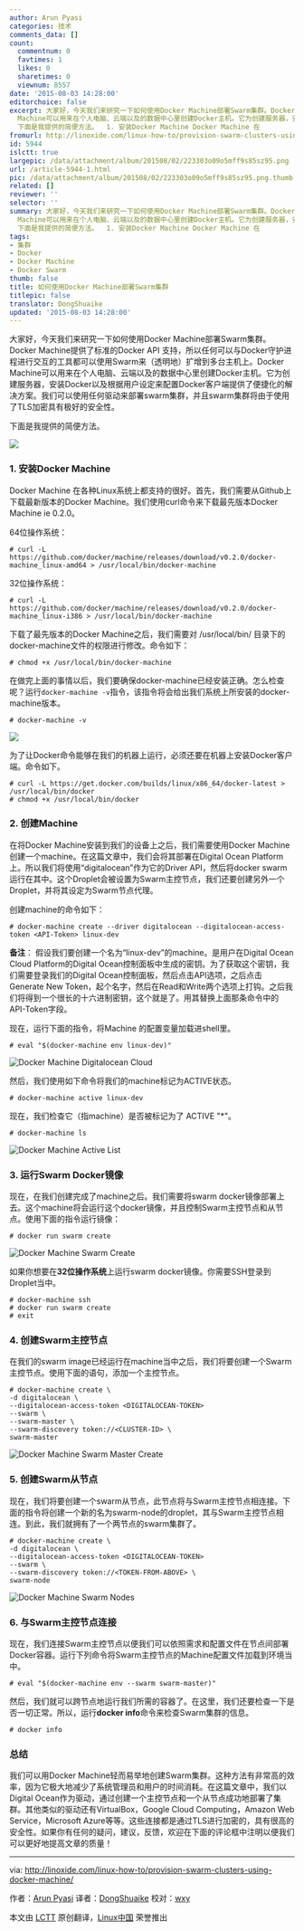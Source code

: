 ```yaml
---
author: Arun Pyasi
categories: 技术
comments_data: []
count:
  commentnum: 0
  favtimes: 1
  likes: 0
  sharetimes: 0
  viewnum: 8557
date: '2015-08-03 14:28:00'
editorchoice: false
excerpt: 大家好，今天我们来研究一下如何使用Docker Machine部署Swarm集群。Docker Machine提供了标准的Docker API 支持，所以任何可以与Docker守护进程进行交互的工具都可以使用Swarm来（透明地）扩增到多台主机上。Docker
  Machine可以用来在个人电脑、云端以及的数据中心里创建Docker主机。它为创建服务器，安装Docker以及根据用户设定来配置Docker客户端提供了便捷化的解决方案。我们可以使用任何驱动来部署swarm集群，并且swarm集群将由于使用了TLS加密具有极好的安全性。
  下面是我提供的简便方法。  1. 安装Docker Machine Docker Machine 在
fromurl: http://linoxide.com/linux-how-to/provision-swarm-clusters-using-docker-machine/
id: 5944
islctt: true
largepic: /data/attachment/album/201508/02/223303o09o5mff9s85sz95.png
url: /article-5944-1.html
pic: /data/attachment/album/201508/02/223303o09o5mff9s85sz95.png.thumb.jpg
related: []
reviewer: ''
selector: ''
summary: 大家好，今天我们来研究一下如何使用Docker Machine部署Swarm集群。Docker Machine提供了标准的Docker API 支持，所以任何可以与Docker守护进程进行交互的工具都可以使用Swarm来（透明地）扩增到多台主机上。Docker
  Machine可以用来在个人电脑、云端以及的数据中心里创建Docker主机。它为创建服务器，安装Docker以及根据用户设定来配置Docker客户端提供了便捷化的解决方案。我们可以使用任何驱动来部署swarm集群，并且swarm集群将由于使用了TLS加密具有极好的安全性。
  下面是我提供的简便方法。  1. 安装Docker Machine Docker Machine 在
tags:
- 集群
- Docker
- Docker Machine
- Docker Swarm
thumb: false
title: 如何使用Docker Machine部署Swarm集群
titlepic: false
translator: DongShuaike
updated: '2015-08-03 14:28:00'
---
```


大家好，今天我们来研究一下如何使用Docker Machine部署Swarm集群。Docker Machine提供了标准的Docker API 支持，所以任何可以与Docker守护进程进行交互的工具都可以使用Swarm来（透明地）扩增到多台主机上。Docker Machine可以用来在个人电脑、云端以及的数据中心里创建Docker主机。它为创建服务器，安装Docker以及根据用户设定来配置Docker客户端提供了便捷化的解决方案。我们可以使用任何驱动来部署swarm集群，并且swarm集群将由于使用了TLS加密具有极好的安全性。


下面是我提供的简便方法。


![](/data/attachment/album/201508/02/223303o09o5mff9s85sz95.png)


### 1. 安装Docker Machine


Docker Machine 在各种Linux系统上都支持的很好。首先，我们需要从Github上下载最新版本的Docker Machine。我们使用curl命令来下载最先版本Docker Machine ie 0.2.0。


64位操作系统：



```
# curl -L https://github.com/docker/machine/releases/download/v0.2.0/docker-machine_linux-amd64 > /usr/local/bin/docker-machine

```

32位操作系统：



```
# curl -L https://github.com/docker/machine/releases/download/v0.2.0/docker-machine_linux-i386 > /usr/local/bin/docker-machine

```

下载了最先版本的Docker Machine之后，我们需要对 /usr/local/bin/ 目录下的docker-machine文件的权限进行修改。命令如下：



```
# chmod +x /usr/local/bin/docker-machine

```

在做完上面的事情以后，我们要确保docker-machine已经安装正确。怎么检查呢？运行`docker-machine -v`指令，该指令将会给出我们系统上所安装的docker-machine版本。



```
# docker-machine -v

```

![](/data/attachment/album/201508/03/155423c1zspfh145xp1skx.png)


为了让Docker命令能够在我们的机器上运行，必须还要在机器上安装Docker客户端。命令如下。



```
# curl -L https://get.docker.com/builds/linux/x86_64/docker-latest > /usr/local/bin/docker
# chmod +x /usr/local/bin/docker

```

### 2. 创建Machine


在将Docker Machine安装到我们的设备上之后，我们需要使用Docker Machine创建一个machine。在这篇文章中，我们会将其部署在Digital Ocean Platform上。所以我们将使用“digitalocean”作为它的Driver API，然后将docker swarm运行在其中。这个Droplet会被设置为Swarm主控节点，我们还要创建另外一个Droplet，并将其设定为Swarm节点代理。


创建machine的命令如下：



```
# docker-machine create --driver digitalocean --digitalocean-access-token <API-Token> linux-dev

```

**备注**： 假设我们要创建一个名为“linux-dev”的machine。是用户在Digital Ocean Cloud Platform的Digital Ocean控制面板中生成的密钥。为了获取这个密钥，我们需要登录我们的Digital Ocean控制面板，然后点击API选项，之后点击Generate New Token，起个名字，然后在Read和Write两个选项上打钩。之后我们将得到一个很长的十六进制密钥，这个就是了。用其替换上面那条命令中的API-Token字段。


现在，运行下面的指令，将Machine 的配置变量加载进shell里。



```
# eval "$(docker-machine env linux-dev)"

```

![Docker Machine Digitalocean Cloud](/data/attachment/album/201508/02/223310kbhwvmvhop3rsuww.png)


然后，我们使用如下命令将我们的machine标记为ACTIVE状态。



```
# docker-machine active linux-dev

```

现在，我们检查它（指machine）是否被标记为了 ACTIVE "\*"。



```
# docker-machine ls

```

![Docker Machine Active List](/data/attachment/album/201508/02/223311uqlsollgollbqoz3.png)


### 3. 运行Swarm Docker镜像


现在，在我们创建完成了machine之后。我们需要将swarm docker镜像部署上去。这个machine将会运行这个docker镜像，并且控制Swarm主控节点和从节点。使用下面的指令运行镜像：



```
# docker run swarm create

```

![Docker Machine Swarm Create](/data/attachment/album/201508/02/223312ke85u6d7eg2q5s6x.png)


如果你想要在**32位操作系统**上运行swarm docker镜像。你需要SSH登录到Droplet当中。



```
# docker-machine ssh
# docker run swarm create
# exit

```

### 4. 创建Swarm主控节点


在我们的swarm image已经运行在machine当中之后，我们将要创建一个Swarm主控节点。使用下面的语句，添加一个主控节点。



```
# docker-machine create \
-d digitalocean \
--digitalocean-access-token <DIGITALOCEAN-TOKEN>
--swarm \
--swarm-master \
--swarm-discovery token://<CLUSTER-ID> \
swarm-master

```

![Docker Machine Swarm Master Create](/data/attachment/album/201508/02/223313cqppapwipkq1wtyb.png)


### 5. 创建Swarm从节点


现在，我们将要创建一个swarm从节点，此节点将与Swarm主控节点相连接。下面的指令将创建一个新的名为swarm-node的droplet，其与Swarm主控节点相连。到此，我们就拥有了一个两节点的swarm集群了。



```
# docker-machine create \
-d digitalocean \
--digitalocean-access-token <DIGITALOCEAN-TOKEN>
--swarm \
--swarm-discovery token://<TOKEN-FROM-ABOVE> \
swarm-node

```

![Docker Machine Swarm Nodes](/data/attachment/album/201508/02/223314zd0zhu6r83rdswrs.png)


### 6. 与Swarm主控节点连接


现在，我们连接Swarm主控节点以便我们可以依照需求和配置文件在节点间部署Docker容器。运行下列命令将Swarm主控节点的Machine配置文件加载到环境当中。



```
# eval "$(docker-machine env --swarm swarm-master)"

```

然后，我们就可以跨节点地运行我们所需的容器了。在这里，我们还要检查一下是否一切正常。所以，运行**docker info**命令来检查Swarm集群的信息。



```
# docker info

```

### 总结


我们可以用Docker Machine轻而易举地创建Swarm集群。这种方法有非常高的效率，因为它极大地减少了系统管理员和用户的时间消耗。在这篇文章中，我们以Digital Ocean作为驱动，通过创建一个主控节点和一个从节点成功地部署了集群。其他类似的驱动还有VirtualBox，Google Cloud Computing，Amazon Web Service，Microsoft Azure等等。这些连接都是通过TLS进行加密的，具有很高的安全性。如果你有任何的疑问，建议，反馈，欢迎在下面的评论框中注明以便我们可以更好地提高文章的质量！




---


via: <http://linoxide.com/linux-how-to/provision-swarm-clusters-using-docker-machine/>


作者：[Arun Pyasi](http://linoxide.com/author/arunp/) 译者：[DongShuaike](https://github.com/DongShuaike) 校对：[wxy](https://github.com/wxy)


本文由 [LCTT](https://github.com/LCTT/TranslateProject) 原创翻译，[Linux中国](https://linux.cn/) 荣誉推出